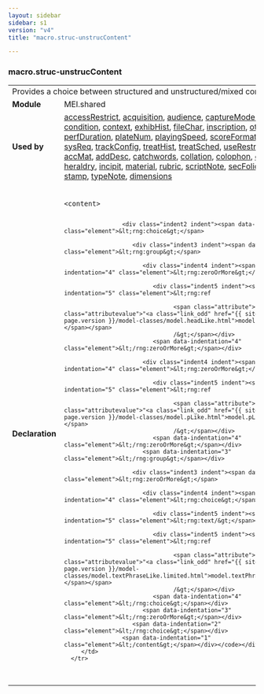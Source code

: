```yaml
---
layout: sidebar
sidebar: s1
version: "v4"
title: "macro.struc-unstrucContent"

---
```


<div class="macroSpec">
   <h3 id="macro.struc-unstrucContent">macro.struc-unstrucContent</h3>
   <table class="wovenodd">
      <tr>
         <td colspan="2" class="wovenodd-col2">Provides a choice between structured and unstructured/mixed content.</td>
      </tr>
      <tr>
         <td class="wovenodd-col1"><strong>Module</strong></td>
         <td class="wovenodd-col2">MEI.shared</td>
      </tr>
      <tr>
         <td class="wovenodd-col1"><strong>Used by</strong></td>
         <td class="wovenodd-col2">
            <div class="parent"><a class="link_odd_classSpec" href="{{ site.baseurl }}/{{ page.version }}/elements/accessRestrict.html">accessRestrict</a>, <a class="link_odd_classSpec" href="{{ site.baseurl }}/{{ page.version }}/elements/acquisition.html">acquisition</a>, <a class="link_odd_classSpec" href="{{ site.baseurl }}/{{ page.version }}/elements/audience.html">audience</a>, <a class="link_odd_classSpec" href="{{ site.baseurl }}/{{ page.version }}/elements/captureMode.html">captureMode</a>, <a class="link_odd_classSpec" href="{{ site.baseurl }}/{{ page.version }}/elements/carrierForm.html">carrierForm</a>, <a class="link_odd_classSpec" href="{{ site.baseurl }}/{{ page.version }}/elements/condition.html">condition</a>, <a class="link_odd_classSpec" href="{{ site.baseurl }}/{{ page.version }}/elements/context.html">context</a>, <a class="link_odd_classSpec" href="{{ site.baseurl }}/{{ page.version }}/elements/exhibHist.html">exhibHist</a>, <a class="link_odd_classSpec" href="{{ site.baseurl }}/{{ page.version }}/elements/fileChar.html">fileChar</a>, <a class="link_odd_classSpec" href="{{ site.baseurl }}/{{ page.version }}/elements/inscription.html">inscription</a>, <a class="link_odd_classSpec" href="{{ site.baseurl }}/{{ page.version }}/elements/otherChar.html">otherChar</a>, <a class="link_odd_classSpec" href="{{ site.baseurl }}/{{ page.version }}/elements/perfDuration.html">perfDuration</a>, <a class="link_odd_classSpec" href="{{ site.baseurl }}/{{ page.version }}/elements/plateNum.html">plateNum</a>, <a class="link_odd_classSpec" href="{{ site.baseurl }}/{{ page.version }}/elements/playingSpeed.html">playingSpeed</a>, <a class="link_odd_classSpec" href="{{ site.baseurl }}/{{ page.version }}/elements/scoreFormat.html">scoreFormat</a>, <a class="link_odd_classSpec" href="{{ site.baseurl }}/{{ page.version }}/elements/specRepro.html">specRepro</a>, <a class="link_odd_classSpec" href="{{ site.baseurl }}/{{ page.version }}/elements/sysReq.html">sysReq</a>, <a class="link_odd_classSpec" href="{{ site.baseurl }}/{{ page.version }}/elements/trackConfig.html">trackConfig</a>, <a class="link_odd_classSpec" href="{{ site.baseurl }}/{{ page.version }}/elements/treatHist.html">treatHist</a>, <a class="link_odd_classSpec" href="{{ site.baseurl }}/{{ page.version }}/elements/treatSched.html">treatSched</a>, <a class="link_odd_classSpec" href="{{ site.baseurl }}/{{ page.version }}/elements/useRestrict.html">useRestrict</a>, <a class="link_odd_classSpec" href="{{ site.baseurl }}/{{ page.version }}/elements/watermark.html">watermark</a>, <a class="link_odd_classSpec" href="{{ site.baseurl }}/{{ page.version }}/elements/accMat.html">accMat</a>, <a class="link_odd_classSpec" href="{{ site.baseurl }}/{{ page.version }}/elements/addDesc.html">addDesc</a>, <a class="link_odd_classSpec" href="{{ site.baseurl }}/{{ page.version }}/elements/catchwords.html">catchwords</a>, <a class="link_odd_classSpec" href="{{ site.baseurl }}/{{ page.version }}/elements/collation.html">collation</a>, <a class="link_odd_classSpec" href="{{ site.baseurl }}/{{ page.version }}/elements/colophon.html">colophon</a>, <a class="link_odd_classSpec" href="{{ site.baseurl }}/{{ page.version }}/elements/explicit.html">explicit</a>, <a class="link_odd_classSpec" href="{{ site.baseurl }}/{{ page.version }}/elements/foliation.html">foliation</a>, <a class="link_odd_classSpec" href="{{ site.baseurl }}/{{ page.version }}/elements/heraldry.html">heraldry</a>, <a class="link_odd_classSpec" href="{{ site.baseurl }}/{{ page.version }}/elements/incipit.html">incipit</a>, <a class="link_odd_classSpec" href="{{ site.baseurl }}/{{ page.version }}/elements/material.html">material</a>, <a class="link_odd_classSpec" href="{{ site.baseurl }}/{{ page.version }}/elements/rubric.html">rubric</a>, <a class="link_odd_classSpec" href="{{ site.baseurl }}/{{ page.version }}/elements/scriptNote.html">scriptNote</a>, <a class="link_odd_classSpec" href="{{ site.baseurl }}/{{ page.version }}/elements/secFolio.html">secFolio</a>, <a class="link_odd_classSpec" href="{{ site.baseurl }}/{{ page.version }}/elements/signatures.html">signatures</a>, <a class="link_odd_classSpec" href="{{ site.baseurl }}/{{ page.version }}/elements/stamp.html">stamp</a>, <a class="link_odd_classSpec" href="{{ site.baseurl }}/{{ page.version }}/elements/typeNote.html">typeNote</a>, <a class="link_odd_classSpec" href="{{ site.baseurl }}/{{ page.version }}/elements/dimensions.html">dimensions</a></div>
         </td>
      </tr>
      <tr>
         <td class="wovenodd-col1"><strong>Declaration</strong></td>
         <td class="wovenodd-col2">
            <div class="code" xml:space="preserve" data-lang="ODD"><code>
                  <div class="indent1 indent"><span data-indentation="1" class="element">&lt;content&gt;</span>
                     
                     <div class="indent2 indent"><span data-indentation="2" class="element">&lt;rng:choice&gt;</span>
                        
                        <div class="indent3 indent"><span data-indentation="3" class="element">&lt;rng:group&gt;</span>
                           
                           <div class="indent4 indent"><span data-indentation="4" class="element">&lt;rng:zeroOrMore&gt;</span>
                              
                              <div class="indent5 indent"><span data-indentation="5" class="element">&lt;rng:ref
                                    
                                    <span class="attribute">name=<span class="attributevalue">"<a class="link_odd" href="{{ site.baseurl }}/{{ page.version }}/model-classes/model.headLike.html">model.headLike</a>"</span></span>
                                    /&gt;</span></div>
                              <span data-indentation="4" class="element">&lt;/rng:zeroOrMore&gt;</span></div>
                           
                           <div class="indent4 indent"><span data-indentation="4" class="element">&lt;rng:zeroOrMore&gt;</span>
                              
                              <div class="indent5 indent"><span data-indentation="5" class="element">&lt;rng:ref
                                    
                                    <span class="attribute">name=<span class="attributevalue">"<a class="link_odd" href="{{ site.baseurl }}/{{ page.version }}/model-classes/model.pLike.html">model.pLike</a>"</span></span>
                                    /&gt;</span></div>
                              <span data-indentation="4" class="element">&lt;/rng:zeroOrMore&gt;</span></div>
                           <span data-indentation="3" class="element">&lt;/rng:group&gt;</span></div>
                        
                        <div class="indent3 indent"><span data-indentation="3" class="element">&lt;rng:zeroOrMore&gt;</span>
                           
                           <div class="indent4 indent"><span data-indentation="4" class="element">&lt;rng:choice&gt;</span>
                              
                              <div class="indent5 indent"><span data-indentation="5" class="element">&lt;rng:text/&gt;</span></div>
                              
                              <div class="indent5 indent"><span data-indentation="5" class="element">&lt;rng:ref
                                    
                                    <span class="attribute">name=<span class="attributevalue">"<a class="link_odd" href="{{ site.baseurl }}/{{ page.version }}/model-classes/model.textPhraseLike.limited.html">model.textPhraseLike.limited</a>"</span></span>
                                    /&gt;</span></div>
                              <span data-indentation="4" class="element">&lt;/rng:choice&gt;</span></div>
                           <span data-indentation="3" class="element">&lt;/rng:zeroOrMore&gt;</span></div>
                        <span data-indentation="2" class="element">&lt;/rng:choice&gt;</span></div>
                     <span data-indentation="1" class="element">&lt;/content&gt;</span></div></code></div>
         </td>
      </tr>
   </table>
</div>